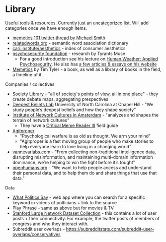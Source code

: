 # Library

Useful tools & resources. Currently just an uncategorized list. Will add categories once we have enough items.

- [memetics 101 twitter thread by Michael Smith](https://x.com/Morphenius/status/1874964994674295128)
- [relatedwords.org](https://relatedwords.org/) - semantic word association dictionary
- [cari.institute/aesthetics](https://cari.institute/aesthetics) - index of consumer aesthetics
- [psychosecurity foundation](https://github.com/PsySecGroup/foundation/blob/main/GUIDANCE.md) - research by Tyrants Muse
  - For a good introduction see his lecture on [​Human Weather: Applied Psychosecurity](https://www.youtube.com/watch?v=EL542ohNCQ4). He also has [a few articles & essays on his website](https://tyrantsmuse.mn.co/spaces/10222605/feed)
- [Memetics](https://memetics.timtyler.org/) by Tim Tyler - a book, as well as a library of books in the field, a timeline of it.

Companies / collectives 

- [Society Library](https://www.societylibrary.org/) - "all of society's points of view, all in one place" - they create debate maps, aggregating prespectives 
- [Deepest Beliefs Lab](https://www.deepestbeliefslab.com/) University of North Carolina at Chapel Hill - "We study people’s deepest beliefs and how they shape society"
- [Institute of Network Cultures in Amsterdam](https://networkcultures.org/about/) - "analyzes and shapes the terrain of network cultures"
  - They have a [Critical Meme Reader III](https://networkcultures.org/wp-content/uploads/2024/05/Critical-Meme-Reader-III_INC2024_INC-Reader-17.pdf) field guide 
- [Agitproper](https://www.agitproper.org/why.html)
  - "Psychological warfare is as old as thought. We arm your mind"
  - "Agitproper is a fast moving group of people who make stories to help everyone learn to love living in a changing world"
- [vannevarlabs.com](https://www.vannevarlabs.com/) - "From collecting non-traditional intelligence data, disrupting misinformation, and maintaining multi-domain information dominance, we’re helping to win the fight before it’s fought"
- [openhumans.org](http://openhumans.org/) - "We want to help people access and understand their personal data, and to help them do and share things that use that data."

Data

- [What Politics Say](https://www.whatpoliticssay.com/) - web app where you can search for a specific keyword in videos of polticians + link to the source
- [Play Phrase](https://www.playphrase.me/#/search?language=en) - same as above but for movies & TV
- [Stanford Large Network Dataset Collection](https://snap.stanford.edu/data/index.html) - this contains a lot of user posts + their connectivity. For example, the twitter posts of members of congress and who they interact with.
- Subreddit user overlaps - https://subredditstats.com/subreddit-user-overlaps/conservatives
